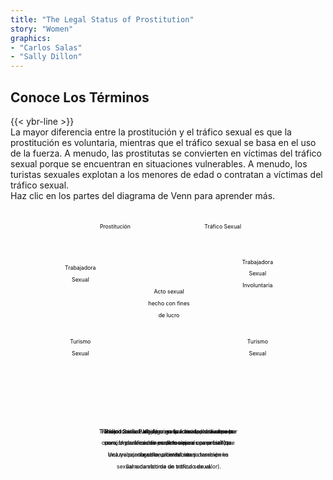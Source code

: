 ```yaml
---
title: "The Legal Status of Prostitution"
story: "Women"
graphics:
- "Carlos Salas"
- "Sally Dillon"
---
```

<section class="interactive">
  <div id="womenSlider2">
    <h2 class="interactive__title">Conoce Los Términos</h2>
    {{< ybr-line >}}
    <div class="interactive__intro">La mayor diferencia entre la prostitución y el tráfico sexual es que la prostitución es voluntaria, mientras que el tráfico sexual se basa en el uso de la fuerza. A menudo, las prostitutas se convierten en víctimas del tráfico sexual porque se encuentran en situaciones vulnerables. A menudo, los turistas sexuales explotan a los menores de edad o contratan a víctimas del tráfico sexual.</div>
    <div class="interactive__instructions">Haz clic en los partes del diagrama de Venn para aprender más.</div>
    <svg class="venn-diagram" width="100%" height="60vh" style="max-height:700px" viewBox="-5 -5 807 690" fill="none" xmlns="http://www.w3.org/2000/svg">
      <circle class="vd-circle vd-big vd-yellow vd-prostitution" onclick="showDef('prostitution-def')" cx="263.109" cy="262.5" r="262.5" fill-opacity="0.5"/>
      <circle class="vd-circle vd-big vd-blue vd-sex-trafficking" onclick="showDef('sex-trafficking-def')" cx="538.891" cy="262.5" r="262.5" fill-opacity="0.5"/>
      <circle class="vd-circle vd-small vd-yellow vd-sex-worker1" onclick="showDef('sex-worker-def')" cx="174" cy="178" r="85"/>
      <circle class="vd-circle vd-small vd-yellow vd-sex-tourism1" onclick="showDef('sex-tourism-def')" cx="174" cy="366.832" r="85"/>
      <circle class="vd-circle vd-small vd-blue vd-sex-worker2" onclick="showDef('sex-worker-def')" cx="628" cy="178" r="85"/>
      <circle class="vd-circle vd-small vd-blue vd-sex-tourism2" onclick="showDef('sex-tourism-def')" cx="628" cy="366.832" r="85"/>
      <text class="vdt-heading vdt-black vdt-prostitution" x="263.109" y="65" fill="black"
        text-anchor="middle">Prostitución</text>
      <text class="vdt-heading vdt-white vdt-sex-trafficking" x="538.891" y="65" fill="black" text-anchor="middle">Tráfico Sexual</text>
      <text class="vdt-heading vdt-middle vdt-white" x="401" y="232.5" fill="black" text-anchor="middle">Acto sexual<tspan x="401" y="262.5">hecho con fines</tspan><tspan x="401" y="292.5">de lucro</tspan></text>
      <text class="vdt-subheading vdt-black vdt-sex-worker1" x="174" y="171" fill="black" text-anchor="middle">Trabajadora<tspan x="174" y="201" text-anchor="middle">Sexual</tspan></text>
      <text class="vdt-subheading vdt-black vdt-sex-tourism1" x="174" y="359.832" fill="black" text-anchor="middle">Turismo<tspan x="174" y="389.832" text-anchor="middle">Sexual</tspan></text>
      <text class="vdt-subheading vdt-white vdt-sex-worker2" x="628" y="156" fill="black"
        text-anchor="middle">Trabajadora<tspan x="628" y="186" text-anchor="middle">Sexual</tspan><tspan x="628" y="216" text-anchor="middle">Involuntaria</tspan></text>
      <text class="vdt-subheading vdt-white vdt-sex-tourism2" x="628" y="359.832" fill="black" text-anchor="middle">Turismo<tspan x="628" y="389.832" text-anchor="middle">Sexual</tspan></text>
      <text class="vdt-def" id="prostitution-def" x="401" y="590" fill="black" text-anchor="middle">
        <tspan class="vdt-term">Prostitución:</tspan> Participar en la actividad sexual con <tspan x="401" y="620">fines de lucro.</tspan>
      </text>
      <text class="vdt-def" id="sex-trafficking-def" x="401" y="590" fill="black" text-anchor="middle">
        <tspan class="vdt-term">Tráfico Sexual:</tspan> alguien usa la fuerza, el fraude o la <tspan x="401" y="620">coerción para causar un acto sexual comercial (que </tspan><tspan x="401" y="650">incluye pornografía, prostitución y desempeño </tspan><tspan x="401" y="680">sexual a cambio de un artículo de valor).</tspan>
      </text>
      <text class="vdt-def" id="sex-tourism-def" x="401" y="590" fill="black" text-anchor="middle">
        <tspan class="vdt-term">Turismo Sexual:</tspan> Viajes organizados específicamente <tspan x="401" y="620">para, o planificados por, los viajeros para facilitar </tspan><tspan x="401" y="650">la obtención del sexo.</tspan>
      </text>
      <text class="vdt-def" id="sex-worker-def" x="401" y="590" fill="black" text-anchor="middle">
        <tspan class="vdt-term">Trabajadora Sexual:</tspan> Alguien que vende su cuerpo por <tspan x="401" y="620">sexo; Un eufemismo moderno para una prostituta. </tspan><tspan x="401" y="650">Una trabajadora sexual involuntaria también es </tspan><tspan x="401" y="680">llamada víctima de tráfico sexual.</tspan>
      </text>
      <script type="text/javascript">
        <![CDATA[
          function showDef(id) {
            let allDefs = document.getElementsByClassName('vdt-def');
            for (let i = 0; i < allDefs.length; i++) {
              allDefs[i].style.opacity = 0;
            };
            let def = document.getElementById(id);
            def.style.opacity = 1;
          }
        ]]>
      </script>
    </svg>
  </div>
</section>